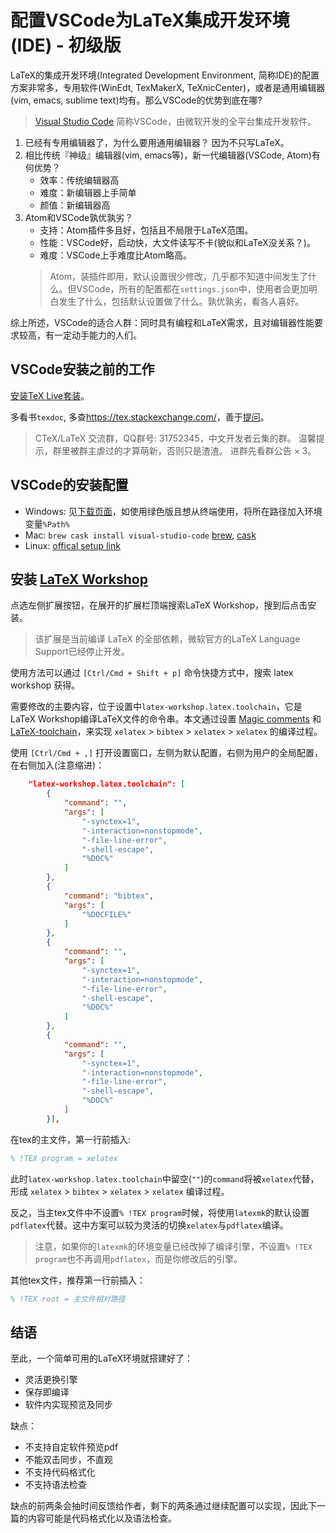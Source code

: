 # 配置VSCode为LaTeX集成开发环境(IDE) - 初级版

LaTeX的集成开发环境(Integrated Development Environment, 简称IDE)的配置方案非常多，专用软件(WinEdt, TexMakerX, TeXnicCenter)，或者是通用编辑器(vim, emacs, sublime text)均有。那么VSCode的优势到底在哪?

> [Visual Studio Code](https://code.visualstudio.com/)
> 简称VSCode，由微软开发的全平台集成开发软件。

1. 已经有专用编辑器了，为什么要用通用编辑器？
    因为不只写LaTeX。
1. 相比传统『神级』编辑器(vim, emacs等)，新一代编辑器(VSCode, Atom)有何优势？
    * 效率：传统编辑器高
    * 难度：新编辑器上手简单
    * 颜值：新编辑器高
1. Atom和VSCode孰优孰劣？
    * 支持：Atom插件多且好，包括且不局限于LaTeX范围。
    * 性能：VSCode好，启动快，大文件读写不卡(貌似和LaTeX没关系？)。
    * 难度：VSCode上手难度比Atom略高。
    > Atom，装插件即用，默认设置很少修改，几乎都不知道中间发生了什么。但VSCode，所有的配置都在`settings.json`中，使用者会更加明白发生了什么，包括默认设置做了什么。孰优孰劣，看各人喜好。

综上所述，VSCode的适合人群：同时具有编程和LaTeX需求，且对编辑器性能要求较高，有一定动手能力的人们。

## VSCode安装之前的工作

[安装TeX Live套装](https://liam0205.me/texlive/)。

多看书`texdoc`, 多查<https://tex.stackexchange.com/>，善于[提问](https://github.com/ryanhanwu/How-To-Ask-Questions-The-Smart-Way/blob/master/README-zh_CN.md)。

> CTeX/LaTeX 交流群，QQ群号: 31752345，中文开发者云集的群。
> 温馨提示，群里被群主虐过的才算萌新，否则只是渣渣。
> 进群先看群公告 × 3。

## VSCode的安装配置

* Windows: 见[下载页面](https://code.visualstudio.com/download)，如使用绿色版且想从终端使用，将所在路径加入环境变量`%Path%`
* Mac: `brew cask install visual-studio-code` [brew](https://brew.sh/), [cask](https://caskroom.github.io/)
* Linux: [offical setup link](https://code.visualstudio.com/docs/setup/linux)

## 安装 [LaTeX Workshop](https://github.com/James-Yu/LaTeX-Workshop)

点选左侧扩展按钮，在展开的扩展栏顶端搜索LaTeX Workshop，搜到后点击安装。
> 该扩展是当前编译 LaTeX 的全部依赖，微软官方的LaTeX Language Support已经停止开发。

使用方法可以通过 `[Ctrl/Cmd + Shift + p]` 命令快捷方式中，搜索 latex workshop 获得。

需要修改的主要内容，位于设置中`latex-workshop.latex.toolchain`，它是LaTeX Workshop编译LaTeX文件的命令串。本文通过设置 [Magic comments](https://github.com/James-Yu/LaTeX-Workshop#magic-comments) 和 [LaTeX-toolchain](https://github.com/James-Yu/LaTeX-Workshop#latex-toolchain)，来实现 `xelatex` > `bibtex` > `xelatex` > `xelatex` 的编译过程。

使用 `[Ctrl/Cmd + ,]` 打开设置窗口，左侧为默认配置，右侧为用户的全局配置，在右侧加入(注意缩进)：

```json
    "latex-workshop.latex.toolchain": [
        {
            "command": "",
            "args": [
                "-synctex=1",
                "-interaction=nonstopmode",
                "-file-line-error",
                "-shell-escape",
                "%DOC%"
            ]
        },
        {
            "command": "bibtex",
            "args": [
                "%DOCFILE%"
            ]
        },
        {
            "command": "",
            "args": [
                "-synctex=1",
                "-interaction=nonstopmode",
                "-file-line-error",
                "-shell-escape",
                "%DOC%"
            ]
        },
        {
            "command": "",
            "args": [
                "-synctex=1",
                "-interaction=nonstopmode",
                "-file-line-error",
                "-shell-escape",
                "%DOC%"
            ]
        }],
```

在tex的主文件，第一行前插入:

```tex
% !TEX program = xelatex
```

此时`latex-workshop.latex.toolchain`中留空(`""`)的`command`将被`xelatex`代替，形成 `xelatex` > `bibtex` > `xelatex` > `xelatex` 编译过程。

反之，当主tex文件中不设置`% !TEX program`时候，将使用`latexmk`的默认设置`pdflatex`代替。这中方案可以较为灵活的切换`xelatex`与`pdflatex`编译。

> 注意，如果你的`latexmk`的环境变量已经改掉了编译引擎，不设置`% !TEX program`也不再调用`pdflatex`，而是你修改后的引擎。

其他tex文件，推荐第一行前插入：

```tex
% !TEX root = 主文件相对路径
```

## 结语

至此，一个简单可用的LaTeX环境就搭建好了：

* 灵活更换引擎
* 保存即编译
* 软件内实现预览及同步

缺点：

* 不支持自定软件预览pdf
* 不能双击同步，不直观
* 不支持代码格式化
* 不支持语法检查

缺点的前两条会抽时间反馈给作者，剩下的两条通过继续配置可以实现，因此下一篇的内容可能是代码格式化以及语法检查。
